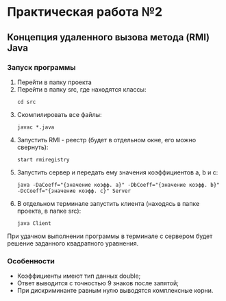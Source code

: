 # Практическая работа №2
## Концепция удаленного вызова метода (RMI) Java
### Запуск программы
1) Перейти в папку проекта
2) Перейти в папку src, где находятся классы:
    ```
   cd src
   ```
3) Скомпилировать все файлы:
    ```
   javac *.java
   ```
4) Запустить RMI - реестр (будет в отдельном окне, его можно свернуть):
    ```
   start rmiregistry
   ```
5) Запустить сервер и передать ему значения коэффициентов a, b и c:
    ```
   java -DaCoeff="{значение коэфф. a}" -DbCoeff="{значение коэфф. b}" -DcCoeff="{значение коэфф. c}" Server
   ```
6) В отдельном терминале запустить клиента (находясь в папке проекта, в папке src):
    ```
   java Client
   ```
При удачном выполнении программы в терминале с сервером будет решение заданного квадратного уравнения.

### Особенности
- Коэффициенты имеют тип данных double;
- Ответ выводится с точностью 9 знаков после запятой;
- При дискриминанте равным нулю выводятся комплексные корни.
